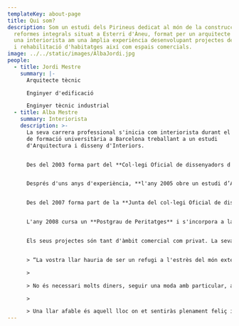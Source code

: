 ```yaml
---
templateKey: about-page
title: Qui som?
description: Som un estudi dels Pirineus dedicat al món de la construcció i les
  reformes integrals situat a Esterri d'Àneu, format per un arquitecte tècnic i
  una interiorista am una àmplia experiència desenvolupant projectes de disseny
  i rehabilitació d'habitatges així com espais comercials.
image: ../../static/images/AlbaJordi.jpg
people:
  - title: Jordi Mestre
    summary: |-
      Arquitecte tècnic

      Enginyer d'edificació

      Enginyer tècnic industrial
  - title: Alba Mestre
    summary: Interiorista
    description: >-
      La seva carrera professional s'inicia com interiorista durant el període
      de formació universitària a Barcelona treballant a un estudi
      d'Arquitectura i disseny d'Interiors.


      Des del 2003 forma part del **Col·legi Oficial de dissenyadors d'Interiors i Decoradors de Catalunya**. **Col·legiada 1118** de la demarcació de Lleida. **IFI** (Internacional Federation of Interiors Architects) **ECIA** ( European Council of Interior Architect).


      Després d'uns anys d'experiència, **l'any 2005 obre un estudi d’Arquitectura d'Interiors a Esterri d'Àneu**, Av. Francesc Macià 16, on fa tots el projectes, venta de mobiliari, il·luminació, materials de construcció tot el que estigui relacionat amb la creació d'espais.


      Des del 2007 forma part de la **Junta del col·legi Oficial de dissenyadors d'Interiors i Decoradors de Lleida**.


      L'any 2008 cursa un **Postgrau de Peritatges** i s'incorpora a la llista de **Pèrits Oficials del Col·legi**.


      Els seus projectes són tant d'àmbit comercial com privat. La seva filosofia és:


      > “La vostra llar hauria de ser un refugi a l'estrès del món exterior. És el lloc que ha d'emplenar de calma, agradar i proporcionar repòs i assossec, sobretot si la vida a fora és una font de constant ansietat. La vostra llar us ha de transmetre un sentit de pertinència; un espai on poder arrelar, créixer i desenrolar-se. Mentre que els totxos i el ciment per si sols no us poden fer feliç, un habitatge ben dissenyat i decorat amb les més apreciades pertinències constitueix una base sòlida sobre la qual construir una vida rica i satisfactòria.

      >

      > No és necessari molts diners, seguir una moda amb particular, adherir-se amb principis prescrits o intentar agafar la idea d'un altre del que es la perfecció: crear un espai serè i fomentar la capacitat expressiva de cadascú; us ensenya a fiar-vos del vostres instints i a desenrolar el vostre propi estil. L'únic que heu de fer és ser vosaltres mateixos i prendre les decisions amb tot el cor. La espontaneïtat i la personalitat són els secrets de l'èxit.

      >

      > Una llar afable és aquell lloc on et sentiràs plenament feliç i relaxat perquè hauràs aconseguit trobar un equilibri entre el necessari, estètic i pràctic.“
---
```

